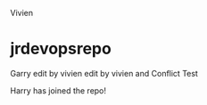 Vivien
# jrdevopsrepo
Garry
edit by vivien
edit by vivien and Conflict Test

Harry has joined the repo!

